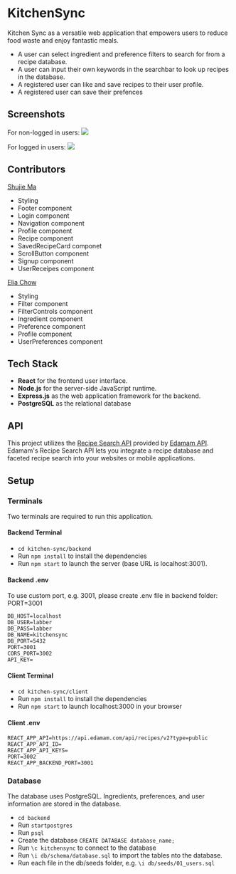 # KitchenSync

Kitchen Sync as a versatile web application that empowers users to reduce food waste and enjoy fantastic meals.

- A user can select ingredient and preference filters to search for from a recipe database.
- A user can input their own keywords in the searchbar to look up recipes in the database.
- A registered user can like and save recipes to their user profile.
- A registered user can save their prefences

## Screenshots

For non-logged in users:
![](./docs/KitchenSync_Screenshots_01.gif)

For logged in users:
![](./docs/KitchenSync_Screenshots_02.gif)

## Contributors

[Shujie Ma](https://github.com/shujie1st)

- Styling
- Footer component
- Login component
- Navigation component
- Profile component
- Recipe component
- SavedRecipeCard componet
- ScrollButton component
- Signup component
- UserReceipes component

[Elia Chow](https://github.com/eliachow)

- Styling
- Filter component
- FilterControls component
- Ingredient component
- Preference component
- Profile component
- UserPreferences component

## Tech Stack

- **React** for the frontend user interface.
- **Node.js** for the server-side JavaScript runtime.
- **Express.js** as the web application framework for the backend.
- **PostgreSQL** as the relational database

## API

This project utilizes the [Recipe Search API](https://developer.edamam.com/edamam-recipe-api) provided by [Edamam API](https://www.edamam.com/). Edamam's Recipe Search API lets you integrate a recipe database and faceted recipe search into your websites or mobile applications.

## Setup

### Terminals

Two terminals are required to run this application.

#### Backend Terminal

- `cd kitchen-sync/backend`
- Run `npm install` to install the dependencies
- Run `npm start` to launch the server (base URL is localhost:3001).

#### Backend .env

To use custom port, e.g. 3001, please create .env file in backend folder: PORT=3001

```
DB_HOST=localhost
DB_USER=labber
DB_PASS=labber
DB_NAME=kitchensync
DB_PORT=5432
PORT=3001
CORS_PORT=3002
API_KEY=
```

#### Client Terminal

- `cd kitchen-sync/client`
- Run `npm install` to install the dependencies
- Run `npm start` to launch localhost:3000 in your browser

#### Client .env

```
REACT_APP_API=https://api.edamam.com/api/recipes/v2?type=public
REACT_APP_API_ID=
REACT_APP_API_KEYS=
PORT=3002
REACT_APP_BACKEND_PORT=3001
```

### Database

The database uses PostgreSQL. Ingredients, preferences, and user information are stored in the database.

- `cd backend`
- Run `startpostgres`
- Run `psql`
- Create the database `CREATE DATABASE database_name;`
- Run `\c kitchensync` to connect to the database
- Run `\i db/schema/database.sql` to import the tables nto the database.
- Run each file in the db/seeds folder,
  e.g. `\i db/seeds/01_users.sql`
